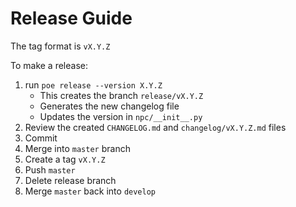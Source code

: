# Release Guide

The tag format is `vX.Y.Z`

To make a release:

1. run `poe release --version X.Y.Z`
    * This creates the branch `release/vX.Y.Z`
    * Generates the new changelog file
    * Updates the version in `npc/__init__.py`
2. Review the created `CHANGELOG.md` and `changelog/vX.Y.Z.md` files
3. Commit
4. Merge into `master` branch
5. Create a tag `vX.Y.Z`
6. Push `master`
7. Delete release branch
8. Merge `master` back into `develop`
